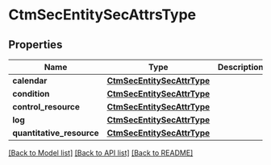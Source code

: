 # CtmSecEntitySecAttrsType

## Properties
Name | Type | Description | Notes
------------ | ------------- | ------------- | -------------
**calendar** | [**CtmSecEntitySecAttrType**](CtmSecEntitySecAttrType.md) |  | [optional] 
**condition** | [**CtmSecEntitySecAttrType**](CtmSecEntitySecAttrType.md) |  | [optional] 
**control_resource** | [**CtmSecEntitySecAttrType**](CtmSecEntitySecAttrType.md) |  | [optional] 
**log** | [**CtmSecEntitySecAttrType**](CtmSecEntitySecAttrType.md) |  | [optional] 
**quantitative_resource** | [**CtmSecEntitySecAttrType**](CtmSecEntitySecAttrType.md) |  | [optional] 

[[Back to Model list]](../README.md#documentation-for-models) [[Back to API list]](../README.md#documentation-for-api-endpoints) [[Back to README]](../README.md)

